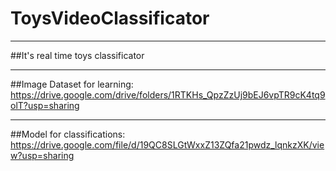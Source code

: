 # ToysVideoClassificator
____
##It's real time toys classificator
____
##Image Dataset for learning: https://drive.google.com/drive/folders/1RTKHs_QpzZzUj9bEJ6vpTR9cK4tq9olT?usp=sharing
____
##Model for classifications: https://drive.google.com/file/d/19QC8SLGtWxxZ13ZQfa21pwdz_lqnkzXK/view?usp=sharing
